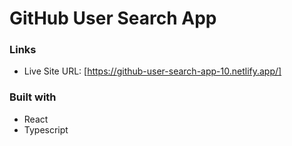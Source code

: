 # GitHub User Search App

### Links

- Live Site URL: [https://github-user-search-app-10.netlify.app/]

[//]: # (### Screenshot)

[//]: # ()
[//]: # (![]&#40;screenshot/Screenshot.png&#41;)

### Built with

- React
- Typescript
